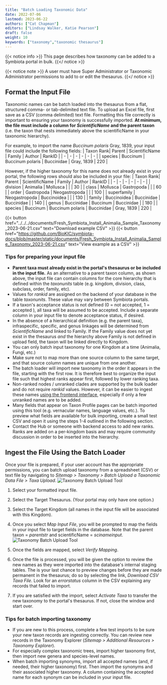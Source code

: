 ```yaml
---
title: "Batch Loading Taxonomic Data"
date: 2022-07-06
lastmod: 2023-06-22
authors: ["Cat Chapman"]
editors: ["Lindsay Walker, Katie Pearson"]
draft: false
weight: 10
keywords: ["taxonomy","taxonomic thesaurus"]
---
```


{{< notice info >}} 
 This page describes how taxonomy can be added to a Symbiota portal in bulk.
 {{</ notice >}}

{{< notice note >}}
  A user must have Super Administrator or Taxonomic Administrator permissions to add to or edit the thesaurus.
{{</ notice >}}

## Format the Input File
Taxonomic names can be batch loaded into the thesaurus from a flat, structured comma- or tab-delimited text file. To upload an Excel file, first save as a CSV (comma delimited) text file. Formatting this file correctly is important to ensuring your taxonomy is successfully imported. **At minimum, the file must include a column for _ScientificName_ and the parent taxon** (i.e. the taxon that nests immediately above the scientificName in your taxonomic hierarchy).

For example, to import the name _Buccinum polaris_ Gray, 1839, your input file could include the following fields: 
| Taxon Rank| Parent | ScientificName | Family | Author | RankID |
| - | - | - | - | - | - |
| species | Buccinum | Buccinum polaris | Buccinidae | Gray, 1839 | 220 |

However, if the higher taxonomy for this name does not already exist in your portal, the following rows should also be included in your file:
| Taxon Rank| Parent | ScientificName | Family | Author | RankID |
| - | - | - | - | - | - |
| division | Animalia | Mollusca | | | 30 |
| class | Mollusca | Gastropoda | | | 60 |
| order | Gastropoda | Neogastropoda | | | 100 |
| superfamily | Neogastropoda | Buccinoidea | | | 130 |
| family | Buccinoidea | Buccinidae | Buccinidae | | 140 |
| genus | Buccinidae | Buccinum | Buccinidae | | 180 |
| species | Buccinum | Buccinum polaris | Buccinidae | Gray, 1839 | 220 |


{{< button href="../../../documents/Fresh_Symbiota_Install_Animalia_Sample_Taxonomy_2023-06-21.csv" text="Download example CSV" >}}
{{< button href="https://github.com/BioKIC/symbiota-docs/blob/master/static/documents/Fresh_Symbiota_Install_Animalia_Sample_Taxonomy_2023-06-21.csv" text="View example as a CSV" >}}

### Tips for preparing your input file
- **Parent taxa must already exist in the portal's thesaurus or be included in the input file.** As an alternative to a parent taxon column, as shown above, the input file can contain columns for the core hierarchy that is defined within the _taxonunits_ table (e.g. kingdom, division, class, subclass, order, family, etc).
- Values for *_rankid_* are assigned on the backend of your database in the table _taxonunits_. These value may vary between Symbiota portals.
- If a taxon's acceptance status is not defined (0 = not accepted, 1 = accepted ), all taxa will be assumed to be accepted. Include a separate column in your input file to denote acceptance status, if desired.
- In the absence of a hierarchical definition (e.g. the parent taxa), infraspecific, specific, and genus linkages will be determined from _ScientificName_ and linked to Family. If the Family value does not yet exist in the thesaurus _and_ the hierarchy above Family is not defined in upload field, the taxon will be linked directly to Kingdom.
- You can only batch input taxonomy for one Kingdom at a time (Animalia, Fungi, etc.)
- Make sure not to map more than one source column to the same target, and that source column names are unique from one another.
- The batch loader will import new taxonomy in the order it appears in the file, starting with the first row. It is therefore best to organize the input file such that highest ranks appear first, followed by lower ranking taxa.
- Non-ranked nodes / unranked clades are supported by the bulk loader and do not require _rankid_ values. However, it can be easier to ingest these names [using the frontend interface](/symbiota-docs/portal_manager/taxonomy/add/), especially if only a few unranked names are to be added.
- Many fields that appear on Taxon Profile pages can be batch imported using this tool (e.g. vernacular names, language values, etc.). To preview what fields are available for bulk importing, create a small test CSV and open it using the steps 1-4 outlined in the following section. 
- Contact the Hub or someone with backend access to add new ranks. Ranks are added on a per-kingdom basis and may require community discussion in order to be inserted into the hierarchy.

## Ingest the File Using the Batch Loader
Once your file is prepared, if your user account has the appropriate permissions, you can batch upload taxonomy from a spreadsheet (CSV) or text file by navigating to _Sitemap > Taxonomy > Batch Upload a Taxonomic Data File > Taxa Upload_.
![Taxonomy Batch Upload Tool](/symbiota-docs/images/taxonomybatchloader.png)

1) Select your formatted input file.
2) Select the Target Thesaurus. (Your portal may only have one option.)
3) Select the Target Kingdom (all names in the input file will be associated with this Kingdom).

4) Once you select _Map Input File_, you will be prompted to map the fields in your input file to target fields in the database. Note that the parent taxon = _parentstr_ and scientificName = _scinameinput_.
![Taxonomy Batch Upload Tool](/symbiota-docs/images/taxonomybatchloader2.png)

5) Once the fields are mapped, select _Verify Mapping_. 

6) Once the file is processed, you will be given the option to review the new names as they were imported into the database's internal staging tables. The is your last chance to preview changes before they are made permanent in the thesaurus; do so by selecting the link, _Download CSV Taxa File_. Look for an _errorstatus_ column in the CSV explaining any records that failed to import.

7) If you are satisfied with the import, select _Activate Taxa_ to transfer the new taxonomy to the portal's thesaurus. If not, close the window and start over.

### Tips for batch importing taxonomy
- If you are new to this process, complete a few test imports to be sure your new taxon records are ingesting correctly. You can review new records in the Taxonomy Explorer (_Sitemap > Additional Resources > Taxonomy Explorer_).
- For especially complex taxonomic trees, import higher taxonomy first, then import new genera and species-level names.
- When batch importing synonyms, import all accepted names (and, if needed, their higher taxonomy) first. Then import the synonyms and their associated higher taxonomy. A column containing the accepted name for each synonym can be included in your input file.
